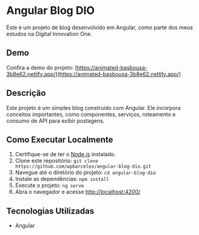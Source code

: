 # Angular Blog DIO

Este é um projeto de blog desenvolvido em Angular, como parte dos meus estudos na Digital Innovation One.

## Demo
Confira a demo do projeto: [https://animated-basbousa-3b8e62.netlify.app/](https://animated-basbousa-3b8e62.netlify.app/)

## Descrição
Este projeto é um simples blog construído com Angular. Ele incorpora conceitos importantes, como componentes, serviços, roteamento e consumo de API para exibir postagens.

## Como Executar Localmente
1. Certifique-se de ter o [Node.js](https://nodejs.org/) instalado.
2. Clone este repositório: `git clone https://github.com/wpbarcelos/angular-blog-dio.git`
3. Navegue até o diretório do projeto: `cd angular-blog-dio`
4. Instale as dependências: `npm install`
5. Execute o projeto: `ng serve`
6. Abra o navegador e acesse [http://localhost:4200/](http://localhost:4200/)

## Tecnologias Utilizadas
- Angular
